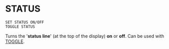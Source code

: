 # STATUS

`SET STATUS ON/OFF`  
`TOGGLE STATUS`

Turns the '**status line**' (at the top of the display) **on** or **off**. Can be used with [TOGGLE](man_cs-toggle.md).

